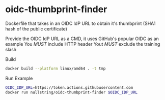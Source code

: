 # oidc-thumbprint-finder

Dockerfile that takes in an OIDC IdP URL to obtain it's thumbprint (SHA1 hash of the public certificate)

Provide the OIDC IdP URL as a CMD, it uses GitHub's popular OIDC as an example
You *MUST* include HTTP header
Yout *MUST* exclude the training slash

Build
```bash
docker build --platform linux/amd64 . -t tmp  
```

Run Example 
```bash
OIDC_IDP_URL=https://token.actions.githubusercontent.com
docker run nullstring/oidc-thumbprint-finder $OIDC_IDP_URL
```